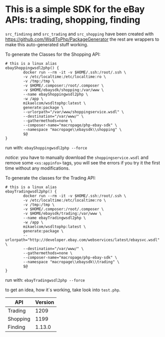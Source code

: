 # This is a simple SDK for the eBay APIs: trading, shopping, finding 

`src_findinng` and `src_trading` and `src_shopping` have been created with https://github.com/WsdlToPhp/PackageGenerator
the rest are wrappers to make this auto-generated stuff working.

To generate the Classes for the Shopping API:

```
# this is a linux alias
ebayShoppingwsdl2php() {
        docker run --rm -it -v $HOME/.ssh:/root/.ssh \
        -v /etc/localtime:/etc/localtime:ro \
        -v /tmp:/tmp \
        -v $HOME/.composer:/root/.composer \
        -v $HOME/ebaysdk/shopping:/var/www \
        --name ebayShoppingwsdl2php \
        -w /app \
        mikaelcom/wsdltophp:latest \
        generate:package \
        --urlorpath="/var/www/shoppingservice.wsdl" \
        --destination="/var/www/" \
        --gathermethods=none \
        --composer-name="macropage/php-ebay-sdk" \
        --namespace "macropage\\ebaysdk\\shopping" \
        $@
}
```
run with: `ebayShoppingwsdl2php --force`

*notice:* you have to manually download the `shoppingservice.wsdl` and remove some `<xs:appinfo>` tags, you will see the errors if you try it the first time without any modifications.

To generate the classes for the Trading API:

```
# this is a linux alias
ebayTradingwsdl2php() {
        docker run --rm -it -v $HOME/.ssh:/root/.ssh \
        -v /etc/localtime:/etc/localtime:ro \
        -v /tmp:/tmp \
        -v $HOME/.composer:/root/.composer \
        -v $HOME/ebaysdk/trading:/var/www \
        --name ebayTradingwsdl2php \
        -w /app \
        mikaelcom/wsdltophp:latest \
        generate:package \
        --urlorpath="http://developer.ebay.com/webservices/latest/ebaysvc.wsdl" \
        --destination="/var/www/" \
        --gathermethods=none \
        --composer-name="macropage/php-ebay-sdk" \
        --namespace "macropage\\ebaysdk\\trading" \
        $@
}
```
run with: `ebayTradingwsdl2php --force`

to get an idea, how it´s working, take look into `test.php`.


|API|Version|
|----|----|
|Trading|1209|
|Shopping|1199|
|Finding|1.13.0|


